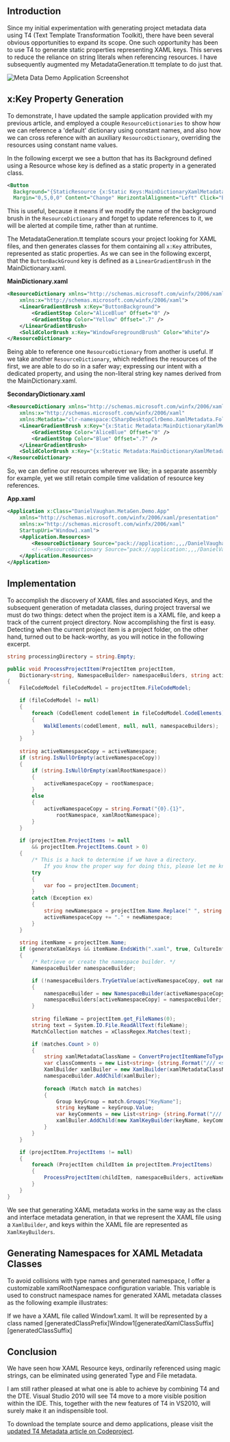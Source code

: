 ## Introduction

Since my initial experimentation with generating project metadata data using T4 (Text Template Transformation Toolkit),
there have been several obvious opportunities to expand its scope. 
One such opportunity has been to use T4 to generate static properties representing XAML keys. 
This serves to reduce the reliance on string literals when referencing resources. 
I have subsequently augmented my MetadataGeneration.tt template to do just that.

![Meta Data Demo Application Screenshot](/assets/images/2009-10-03-MetaDataDemo01.png)

## x:Key Property Generation

To demonstrate, I have updated the sample application provided with my previous article, and employed a couple `ResourceDictionaries` 
to show how we can reference a 'default' dictionary using constant names, and also how we can cross reference with an auxiliary `ResourceDictionary`, 
overriding the resources using constant name values.

In the following excerpt we see a button that has its Background defined using a Resource whose key is defined as a static property in a generated class.

```xml
<Button 
  Background="{StaticResource {x:Static Keys:MainDictionaryXamlMetadata.ButtonBackgroundKey}}" 
  Margin="0,5,0,0" Content="Change" HorizontalAlignment="Left" Click="Button_ChangeClick"/>
```

This is useful, because it means if we modify the name of the background brush in the `ResourceDictionary` and forget to update references to it, 
we will be alerted at compile time, rather than at runtime.

The MetadataGeneration.tt template scours your project looking for XAML files, and then generates classes for them containing all 
`x:Key` attributes, represented as static properties. As we can see in the following excerpt, that the `ButtonBackGround` key 
is defined as a `LinearGradientBrush` in the MainDictionary.xaml.

**MainDictionary.xaml**

```xml
<ResourceDictionary xmlns="http://schemas.microsoft.com/winfx/2006/xaml/presentation"
    xmlns:x="http://schemas.microsoft.com/winfx/2006/xaml">
    <LinearGradientBrush x:Key="ButtonBackground">
        <GradientStop Color="AliceBlue" Offset="0" />
        <GradientStop Color="Yellow" Offset=".7" />
    </LinearGradientBrush>
    <SolidColorBrush x:Key="WindowForegroundBrush" Color="White"/>
</ResourceDictionary>
```

Being able to reference one `ResourceDictionary` from another is useful. If we take another `ResourceDictionary`, 
which redefines the resources of the first, we are able to do so in a safer way; expressing our intent with a dedicated property, 
and using the non-literal string key names derived from the MainDictionary.xaml.

**SecondaryDictionary.xaml**

```xml
<ResourceDictionary xmlns="http://schemas.microsoft.com/winfx/2006/xaml/presentation"
    xmlns:x="http://schemas.microsoft.com/winfx/2006/xaml"
    xmlns:Metadata="clr-namespace:CSharpDesktopClrDemo.XamlMetadata.Folder1.Metadata">
    <LinearGradientBrush x:Key="{x:Static Metadata:MainDictionaryXamlMetadata.ButtonBackgroundKey}">
        <GradientStop Color="AliceBlue" Offset="0" />
        <GradientStop Color="Blue" Offset=".7" />
    </LinearGradientBrush>
    <SolidColorBrush x:Key="{x:Static Metadata:MainDictionaryXamlMetadata.WindowForegroundBrushKey}" Color="Azure"/>
</ResourceDictionary>
```

So, we can define our resources wherever we like; in a separate assembly for example, yet we still retain compile time validation of resource key references.

**App.xaml**

```xml
<Application x:Class="DanielVaughan.MetaGen.Demo.App"
    xmlns="http://schemas.microsoft.com/winfx/2006/xaml/presentation"
    xmlns:x="http://schemas.microsoft.com/winfx/2006/xaml"
    StartupUri="Window1.xaml">
    <Application.Resources>
        <ResourceDictionary Source="pack://application:,,,/DanielVaughan.MetaGen.Demo;component/Folder1/MainDictionary.xaml"/>
        <!--<ResourceDictionary Source="pack://application:,,,/DanielVaughan.MetaGen.Demo;component/Folder1/SecondaryDictionary.xaml"/>-->
    </Application.Resources>
</Application>
```

## Implementation

To accomplish the discovery of XAML files and associated Keys, and the subsequent generation of metadata classes, 
during project traversal we must do two things: detect when the project item is a XAML file, and keep a track of the current project directory. 
Now accomplishing the first is easy. Detecting when the current project item is a project folder, on the other hand, 
turned out to be hack-worthy, as you will notice in the following excerpt.

```csharp
string processingDirectory = string.Empty;

public void ProcessProjectItem(ProjectItem projectItem,
    Dictionary<string, NamespaceBuilder> namespaceBuilders, string activeNamespace)
{
    FileCodeModel fileCodeModel = projectItem.FileCodeModel;

    if (fileCodeModel != null)
    {
        foreach (CodeElement codeElement in fileCodeModel.CodeElements)
        {
            WalkElements(codeElement, null, null, namespaceBuilders);
        }
    }
    
    string activeNamespaceCopy = activeNamespace;
    if (string.IsNullOrEmpty(activeNamespaceCopy))
    {
        if (string.IsNullOrEmpty(xamlRootNamespace))
        {
            activeNamespaceCopy = rootNamespace; 
        }
        else
        {
            activeNamespaceCopy = string.Format("{0}.{1}", 
                rootNamespace, xamlRootNamespace);
        }
    }
    
    if (projectItem.ProjectItems != null 
        && projectItem.ProjectItems.Count > 0)
    {
        /* This is a hack to determine if we have a directory.
            If you know the proper way for doing this, please let me know. */
        try
        {
            var foo = projectItem.Document;
        }
        catch (Exception ex)
        {
            string newNamespace = projectItem.Name.Replace(" ", string.Empty); 
            activeNamespaceCopy += "." + newNamespace; 
        }
    }
    
    string itemName = projectItem.Name; 
    if (generateXamlKeys && itemName.EndsWith(".xaml", true, CultureInfo.InvariantCulture))
    {    
        /* Retrieve or create the namespace builder. */
        NamespaceBuilder namespaceBuilder;

        if (!namespaceBuilders.TryGetValue(activeNamespaceCopy, out namespaceBuilder))
        {
            namespaceBuilder = new NamespaceBuilder(activeNamespaceCopy, null, 0);
            namespaceBuilders[activeNamespaceCopy] = namespaceBuilder;
        }
        
        string fileName = projectItem.get_FileNames(0);
        string text = System.IO.File.ReadAllText(fileName);
        MatchCollection matches = xClassRegex.Matches(text);                

        if (matches.Count > 0)
        {
            string xamlMetadataClassName = ConvertProjectItemNameToTypeOrMemberName(itemName.Substring(0, itemName.Length - 4));                
            var classComments = new List<string> {string.Format("/// <summary>Metadata for XAML {0}</summary>", itemName)};
            XamlBuilder xamlBuiler = new XamlBuilder(xamlMetadataClassName, classComments, 1);
            namespaceBuilder.AddChild(xamlBuiler);
            
            foreach (Match match in matches)
            {
                Group keyGroup = match.Groups["KeyName"];
                string keyName = keyGroup.Value;
                var keyComments = new List<string> {string.Format("/// <summary>Represents x:Key=\"{0}\"/></summary>", keyName)};
                xamlBuiler.AddChild(new XamlKeyBuilder(keyName, keyComments));
            }
        }
    }

    if (projectItem.ProjectItems != null)
    {
        foreach (ProjectItem childItem in projectItem.ProjectItems)
        {
            ProcessProjectItem(childItem, namespaceBuilders, activeNamespaceCopy);
        }
    }
}
```

We see that generating XAML metadata works in the same way as the class and interface metadata generation, 
in that we represent the XAML file using a `XamlBuilder`, and keys within the XAML file are represented as `XamlKeyBuilders`.

## Generating Namespaces for XAML Metadata Classes

To avoid collisions with type names and generated namespace, I offer a customizable xamlRootNamespace configuration variable. 
This variable is used to construct namespace names for generated XAML metadata classes as the following example illustrates:

If we have a XAML file called Window1.xaml. It will be represented by a class named [generatedClassPrefix]Window1[generatedXamlClassSuffix][generatedClassSuffix]

## Conclusion

We have seen how XAML Resource keys, ordinarily referenced using magic strings, can be eliminated using generated Type and File metadata.

I am still rather pleased at what one is able to achieve by combining T4 and the DTE. 
Visual Studio 2010 will see T4 move to a more visible position within the IDE. 
This, together with the new features of T4 in VS2010, will surely make it an indispensible tool.

To download the template source and demo applications, please visit the [updated T4 Metadata article on Codeproject](http://www.codeproject.com/KB/codegen/T4Metadata.aspx).